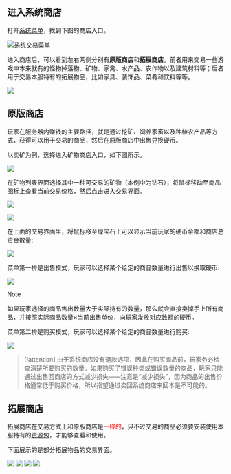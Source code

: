 ## 进入系统商店

打开[系统菜单](/command?id=复杂菜单简介)，找到下图的商店入口。

![系统交易菜单](pics/store_menu.png)

进入商店后，可以看到左右两侧分别有**原版商店**和**拓展商店**。前者用来交易一些游戏中本来就有的怪物掉落物、矿物、家禽、水产品、农作物以及建筑材料等；后者用于交易本服特有的拓展物品，比如家具、装饰品、菜肴和饮料等等。

![](pics/store_menu1.png)

## 原版商店

玩家在服务器内赚钱的主要路径，就是通过挖矿、饲养家畜以及种植农产品等方式，获得可以用于交易的商品，然后在原版商店中出售兑换硬币。

以卖矿为例，选择进入矿物商店入口，如下图所示。

![](pics/store_menu2.png)

在矿物列表界面选择其中一种可交易的矿物（本例中为钻石），将鼠标移动至商品图标上查看当前交易价格，然后点击进入交易界面。

![](pics/store_menu3.png)

![](pics/store_menu4.png)

在上面的交易界面里，将鼠标移至绿宝石上可以显示当前玩家的硬币余额和商店总资金数量:
    
![](pics/store_menu5.png)
    
菜单第一排是出售模式，玩家可以选择某个给定的商品数量进行出售以换取硬币:
    
![](pics/store_menu6.png)

>[!note]
>如果玩家选择的商品售出数量大于实际持有的数量，那么就会直接卖掉手上所有商品，并按照实际商品数量×当前出售单价，向玩家发放对应数额的硬币。

菜单第二排是购买模式，玩家可以选择某个给定的商品数量进行购买:

![](pics/store_menu7.png)

>[!attention]
>由于系统商店没有退款选项，因此在购买商品前，玩家务必检查清楚所要购买的数量。如果购买了错误种类或错误数量的商品，玩家只能通过出售回商店的方式减少损失——注意是“减少损失”，因为商品的出售价格通常低于购买价格，所以指望通过卖回系统商店来回本是不可能的。

## 拓展商店

拓展商店在交易方式上和原版商店是<font color=red>一样的</font>，只不过交易的商品必须要安装使用本服特有的[资源包](/joinproblem?id=材质包资源包怎么安装)，才能够查看和使用。

下面展示的是部分拓展物品的交易界面。

![](pics/store_menu71.png)
![](pics/store_menu72.png)
![](pics/store_menu73.png)
![](pics/store_menu74.png)